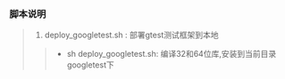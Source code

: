 ### 脚本说明
> 1. deploy_googletest.sh : 部署gtest测试框架到本地
> > * sh deploy_googletest.sh: 编译32和64位库,安装到当前目录googletest下